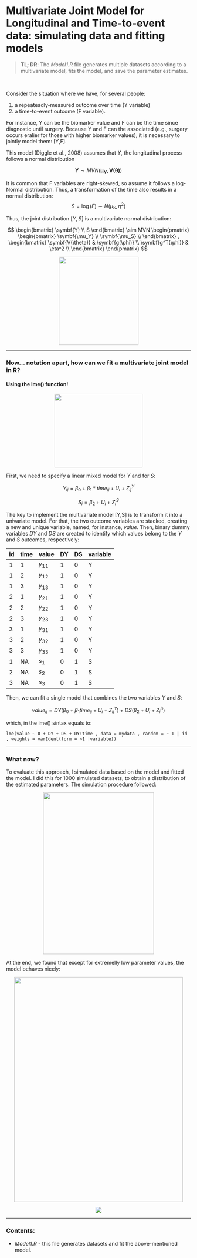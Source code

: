 # Multivariate Joint Model for Longitudinal and Time-to-event data: simulating data and fitting models

> **TL; DR**: The *Model1.R* file generates multiple datasets according to a multivariate model, fits the model, and save the parameter estimates. 

<br/>

Consider the situation where we have, for several people:

1) a repeateadly-measured outcome over time (Y variable)
2) a time-to-event outcome (F variable).

For instance, Y can be the biomarker value and F can be the time since diagnostic until surgery. Because Y and F can the associated (e.g., surgery occurs eralier for those with higher biomarker values), it is necessary to jointly model them: [Y,F].

This model (Diggle et al., 2008) assumes that $Y$, the longitudinal process follows a normal distribution

$$\symbf{Y} \sim MVN(\symbf{\mu_Y},\symbf{V(\theta)})$$

It is common that F variables are right-skewed, so assume it follows a log-Normal distribution. Thus, a transformation of the time also results in a normal distribution:
$$S=\log(F) \sim N(\mu_S,\eta^2)$$

Thus, the joint distribution $[Y,S]$ is a multivariate normal distribution:

$$
\begin{bmatrix}
\symbf{Y} \\
S
\end{bmatrix}
\sim MVN
\begin{pmatrix}
\begin{bmatrix}
\symbf{\mu_Y} \\
\symbf{\mu_S} \\
\end{bmatrix}
,
\begin{bmatrix}
\symbf{V(\theta)} & \symbf{g(\phi)} \\
\symbf{g^T(\phi)} & \eta^2 \\
\end{bmatrix}
\end{pmatrix}
$$

<p align="center">
  <img width="217" height="240" src="https://user-images.githubusercontent.com/62517130/179856615-49b328b9-7dab-4356-a9b4-5598c024ed77.gif">
</p>

---

### Now... notation apart, how can we fit a multivariate joint model in R?  
#### **Using the lme() function!**

<p align="center">
  <img width="240" height="200" src="https://user-images.githubusercontent.com/62517130/179857216-d67937c0-a740-4aa9-811b-9dea90df2aba.gif">
</p>

First, we need to specify a linear mixed model for $Y$ and for $S$:

$$Y_{ij} = \beta_0 + \beta_1*time_{ij} + U_i + Z^Y_{ij}$$

$$S_{i} = \beta_2 + U_i + Z^S_i$$

The key to implement the multivariate model [Y,S] is to transform it into a univariate model. For that, the two outcome variables are stacked, creating a new and unique variable, named, for instance, $value$. Then, binary dummy variables $DY$ and $DS$ are created to identify which values belong to the $Y$ and $S$ outcomes, respectively:

<div align="center">
  
|id   | time   | value      | DY         | DS        | variable  |
|---- |------- |----------- |----------- |---------- |---------- |
|1    | 1      | $y_{11}$   | 1          | 0         |Y          |
|1    | 2      | $y_{12}$   | 1          | 0         |Y          |
|1    | 3      | $y_{13}$   | 1          | 0         |Y          |
|2    | 1      | $y_{21}$   | 1          | 0         |Y          |
|2    | 2      | $y_{22}$   | 1          | 0         |Y          |
|2    | 3      | $y_{23}$   | 1          | 0         |Y          |
|3    | 1      | $y_{31}$   | 1          | 0         |Y          |
|3    | 2      | $y_{32}$   | 1          | 0         |Y          |
|3    | 3      | $y_{33}$   | 1          | 0         |Y          |
|1    | NA     | $s_{1}$    | 0          | 1         |S          |
|2    | NA     | $s_{2}$    | 0          | 1         |S          |
|3    | NA     | $s_{3}$    | 0          | 1         |S          |

</div>
  
Then, we can fit a single model that combines the two variables $Y$ and $S$: 

$$ value_{ij}= DY(\beta_0 + \beta_1 time_{ij} + U_i + Z^Y_{ij}) + DS(\beta_2 + U_i + Z^S_i) $$

which, in the lme() sintax equals to:
```
lme(value ~ 0 + DY + DS + DY:time , data = mydata , random = ~ 1 | id , weights = varIdent(form = ~1 |variable))
```
---
### What now?
To evaluate this approach, I simulated data based on the model and fitted the model. I did this for 1000 simulated datasets, to obtain a distribution of the estimated parameters. The simulation procedure followed:
<p align="center">
  <img width="302" height="440" src="https://user-images.githubusercontent.com/62517130/179860186-894dc864-a64b-40d3-bf24-5d5f0102d2c8.png">
</p>

At the end, we found that except for extremelly low parameter values, the model behaves nicely:

<p align="center">
  <img width="460" height="612" src="https://user-images.githubusercontent.com/62517130/179861143-973a1f7f-640f-4deb-91b0-5f4aa0c4d864.png">
</p>

<p align="center">
  <img src="https://user-images.githubusercontent.com/62517130/179861627-9175e8e9-26b8-40de-8874-a5bce89eacab.gif">
</p>

---
### Contents:
- *Model1.R* - this file generates datasets and fit the above-mentioned model.



